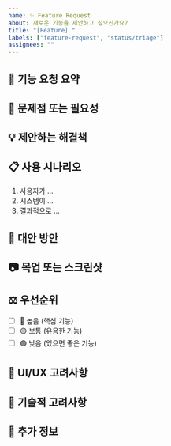 ```yaml
---
name: ✨ Feature Request
about: 새로운 기능을 제안하고 싶으신가요?
title: "[Feature] "
labels: ["feature-request", "status/triage"]
assignees: ""
---
```


## 🚀 기능 요청 요약

<!-- 요청하는 기능에 대한 간단한 요약을 작성해주세요 -->

## 🎯 문제점 또는 필요성

<!-- 이 기능이 왜 필요한지, 어떤 문제를 해결하는지 설명해주세요 -->

## 💡 제안하는 해결책

<!-- 원하는 기능이 어떻게 작동해야 하는지 설명해주세요 -->

## 📋 사용 시나리오

<!-- 이 기능을 어떻게 사용할 것인지 구체적인 시나리오를 작성해주세요 -->

1. 사용자가 ...
2. 시스템이 ...
3. 결과적으로 ...

## 🔄 대안 방안

<!-- 고려해본 다른 해결책이나 대안이 있다면 설명해주세요 -->

## 📷 목업 또는 스크린샷

<!-- 가능하다면 UI 목업이나 참고 이미지를 첨부해주세요 -->

## ⚖️ 우선순위

<!-- 이 기능의 중요도를 선택해주세요 -->

- [ ] 🔴 높음 (핵심 기능)
- [ ] 🟡 보통 (유용한 기능)
- [ ] 🟢 낮음 (있으면 좋은 기능)

## 🎨 UI/UX 고려사항

<!-- UI/UX 관련 고려사항이 있다면 작성해주세요 -->

## 🔧 기술적 고려사항

<!-- 기술적으로 고려해야 할 사항이 있다면 작성해주세요 -->

## 📝 추가 정보

<!-- 기능 요청과 관련된 추가 정보가 있다면 작성해주세요 -->
